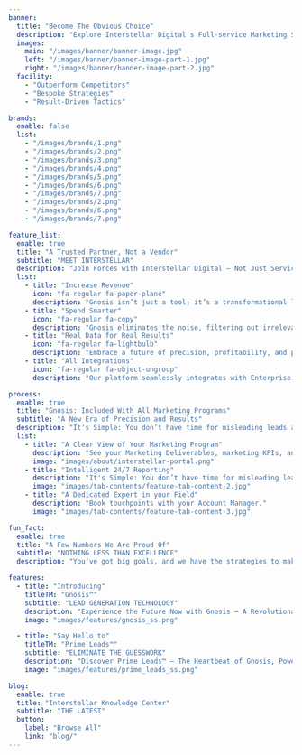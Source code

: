 ```yaml
---
banner:
  title: "Become The Obvious Choice"
  description: "Explore Interstellar Digital's Full-service Marketing Solutions to See How we Can Help you Boost Exposure, Generate Leads, and Turn Visitors into Loyal Customers."
  images:
    main: "/images/banner/banner-image.jpg"
    left: "/images/banner/banner-image-part-1.jpg"
    right: "/images/banner/banner-image-part-2.jpg"
  facility:
    - "Outperform Competitors"
    - "Bespoke Strategies"
    - "Result-Driven Tactics"

brands:
  enable: false
  list:
    - "/images/brands/1.png"
    - "/images/brands/2.png"
    - "/images/brands/3.png"
    - "/images/brands/4.png"
    - "/images/brands/5.png"
    - "/images/brands/6.png"
    - "/images/brands/7.png"
    - "/images/brands/2.png"
    - "/images/brands/6.png"
    - "/images/brands/7.png"

feature_list:
  enable: true
  title: "A Trusted Partner, Not a Vendor"
  subtitle: "MEET INTERSTELLAR"
  description: "Join Forces with Interstellar Digital – Not Just Service Providers, but Visionary Advisors Revolutionizing Your Marketing Journey!"
  list:
    - title: "Increase Revenue"
      icon: "fa-regular fa-paper-plane"
      description: "Gnosis isn’t just a tool; it’s a transformational leap forward in lead generation."
    - title: "Spend Smarter"
      icon: "fa-regular fa-copy"
      description: "Gnosis eliminates the noise, filtering out irrelevant data like page visits, spam calls, and forms. We’re able to provide our customers with a precise cost per lead."
    - title: "Real Data for Real Results"
      icon: "fa-regular fa-lightbulb"
      description: "Embrace a future of precision, profitability, and progress with Gnosis and Prime Leads™."
    - title: "All Integrations"
      icon: "fa-regular fa-object-ungroup"
      description: "Our platform seamlessly integrates with Enterprise marketing automation and reporting stacks. In fact, Gnosis is an API that be referenecd in other customer reporting applications."

process:
  enable: true
  title: "Gnosis: Included With All Marketing Programs"
  subtitle: "A New Era of Precision and Results"
  description: "It's Simple: You don’t have time for misleading leads and KPIs."
  list:
    - title: "A Clear View of Your Marketing Program"
      description: "See your Marketing Deliverables, marketing KPIs, and Prime Lead totals from your custom Gnosis dashboard."
      image: "images/about/interstellar-portal.png"
    - title: "Intelligent 24/7 Reporting"
      description: "It's Simple: You don’t have time for misleading leads and KPIs. Gnosis eliminates the noise, filtering out irrelevant data like page visits, spam calls, and forms. "
      image: "images/tab-contents/feature-tab-content-2.jpg"
    - title: "A Dedicated Expert in your Field"
      description: "Book touchpoints with your Account Manager."
      image: "images/tab-contents/feature-tab-content-3.jpg"

fun_fact:
  enable: true
  title: "A Few Numbers We Are Proud Of"
  subtitle: "NOTHING LESS THAN EXCELLENCE"
  description: "You’ve got big goals, and we have the strategies to make them a reality. <br> At Interstellar Digital, we understand and put into action the methods we know drive success, and what makes us unique is how we make these methods work even better for your business."

features:
  - title: "Introducing"
    titleTM: "Gnosis™"
    subtitle: "LEAD GENERATION TECHNOLOGY"
    description: "Experience the Future Now with Gnosis – A Revolutionary Creation by Interstellar Digital in Partnership with Azure!"
    image: "images/features/gnosis_ss.png"

  - title: "Say Hello to"
    titleTM: "Prime Leads™"
    subtitle: "ELIMINATE THE GUESSWORK"
    description: "Discover Prime Leads™ – The Heartbeat of Gnosis, Powering Your Lead Generation with Unprecedented Accuracy! <br> <br> This Groundbreaking Feature Enables us to Identify and Focus on Leads with the Highest Potential."
    image: "images/features/prime_leads_ss.png"

blog:
  enable: true
  title: "Interstellar Knowledge Center"
  subtitle: "THE LATEST"
  button:
    label: "Browse All"
    link: "blog/"
---
```

